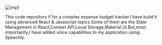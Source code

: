 ![imp1](https://user-images.githubusercontent.com/87639017/191063562-62769f40-7881-4722-9d39-7ff98a5f906b.png)


This code repository if for a complex expense budget tracker.I have build it using advanced React & Javascript topics.Some of them are the State Management in React,Context API,Local Storage,Material UI.But,most importantly,I have added voice capabilities to my application using Speechly.
